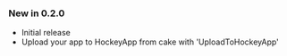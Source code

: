 ### New in 0.2.0
- Initial release
- Upload your app to HockeyApp from cake with 'UploadToHockeyApp'